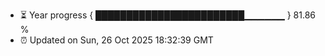 - ⏳ Year progress { ████████████████████████▁▁▁▁▁▁ } 81.86 %
- ⏰ Updated on Sun, 26 Oct 2025 18:32:39 GMT

